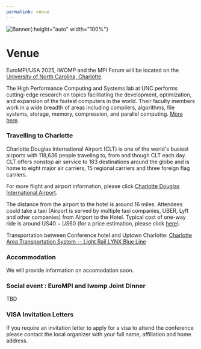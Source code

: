 ```yaml
---
permalink: venue
---
```


![Banner](/assets/Charlotte1.png){:height="auto" width="100%"}

<h1>Venue</h1>

<p>EuroMPI/USA 2025, IWOMP and the MPI Forum will be located on the <a href="https://www.charlotte.edu/">University of North Carolina, Charlotte</a>.</p>


The High Performance Computing and Systems lab at UNC performs cutting-edge research on topics facilitating the development, optimization, and expansion of the fastest computers in the world. Their faculty members work in a wide breadth of areas including compilers, algorithms, file systems, storage, memory, compression, and parallel computing. <a href="https://hpcs.charlotte.edu/">More here</a>.

<h3>Travelling to Charlotte</h3>


Charlotte Douglas International Airport (CLT) is one of the world's busiest airports with 118,636 people traveling to, from and though CLT each day. CLT offers nonstop air service to 183 destinations around the globe and is home to eight major air carriers, 15 regional carriers and three foreign flag carriers.

For more flight and airport information, please click [Charlotte Douglas International Airport](https://www.cltairport.com/).

The distance from the airport to the hotel is around 16 miles. Attendees could take a taxi (Airport is served by multiple taxi companies, UBER, Lyft and other companies) from Airport to the Hotel. Typical cost of one-way ride is around US$40-US$60 (for a price estimation, please click [here](https://www.taxi-calculator.com/)).

Transportation between Conference hotel and Uptown Charlotte: [Charlotte Area Transportation System -- Light Rail LYNX Blue Line](https://www.charlottenc.gov/CATS/Rail/Rail-Routes-and-Schedules)

<h3>Accommodation</h3>

We will provide information on accomodation soon.

<h3>Social event : EuroMPI and Iwomp Joint Dinner</h3>

TBD


<h3>VISA Invitation Letters</h3>

If you require an invitation letter to apply for a visa to attend the conference please contact the local organizer with your full name, affiliation and home address.

